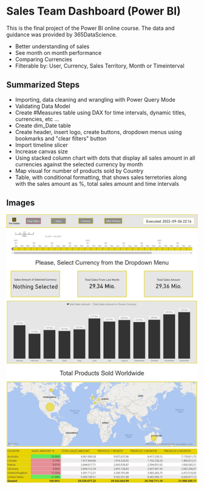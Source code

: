 # Sales Team Dashboard (Power BI)
This is the final project of the Power BI online course. The data and guidance was provided by 365DataScience.
- Better understanding of sales
- See month on month performance
- Comparing Currencies
- Filterable by: User, Currency, Sales Territory, Month or Timeinterval

## Summarized Steps
- Importing, data cleaning and wrangling with Power Query Mode
- Validating Data Model
- Create #Measures table using DAX for time intervals, dynamic titles, currencies, etc ...
- Create dim_Date table 
- Create header, insert logo, create buttons, dropdown menus using bookmarks and "clear filters" button
- Import timeline slicer 
- Increase canvas size
- Using stacked column chart with dots that display all sales amount in all currencies against the selected currency by month
- Map visual for number of products sold by Country
- Table, with conditional formatting, that shows sales terretories along with the sales amount as %, total sales amount and time intervals

## Images
<img src="https://github.com/yasinfahmy/Sales-Team-Dashboard/blob/main/images/1.JPG"/>
<img src="https://github.com/yasinfahmy/Sales-Team-Dashboard/blob/main/images/2.JPG"/>
<img src="https://github.com/yasinfahmy/Sales-Team-Dashboard/blob/main/images/3.JPG"/>
<img src="https://github.com/yasinfahmy/Sales-Team-Dashboard/blob/main/images/4.JPG"/>

